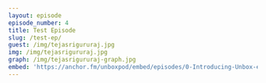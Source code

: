 ```yaml
---
layout: episode
episode_number: 4
title: Test Episode
slug: /test-ep/
guest: /img/tejasrigururaj.jpg
img: /img/tejasrigururaj.jpg
graph: /img/tejasrigururaj-graph.jpg
embed: 'https://anchor.fm/unboxpod/embed/episodes/0-Introducing-Unbox-e1naje'
---
```


